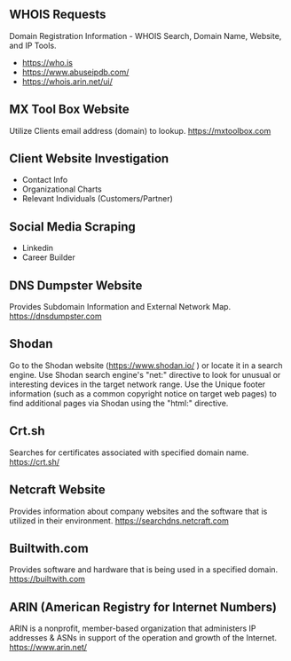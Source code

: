 ## WHOIS Requests
Domain Registration Information - WHOIS Search, Domain Name, Website, and IP Tools.

- https://who.is
- https://www.abuseipdb.com/
- https://whois.arin.net/ui/

## MX Tool Box Website 
Utilize Clients email address (domain) to lookup.
  https://mxtoolbox.com

## Client Website Investigation

- Contact Info
- Organizational Charts
- Relevant Individuals (Customers/Partner)

## Social Media Scraping
- Linkedin
- Career Builder

## DNS Dumpster Website
Provides Subdomain Information and External Network Map. 
  https://dnsdumpster.com
## Shodan
Go to the Shodan website (https://www.shodan.io/ ) or locate it in a search engine.
Use Shodan search engine's "net:" directive to look for unusual or interesting devices in the target network range.
Use the Unique footer information (such as a common copyright notice on target web pages) to find additional pages via Shodan using the "html:" directive.

## Crt.sh 
Searches for certificates associated with specified domain name.
  https://crt.sh/

## Netcraft Website 
Provides information about company websites and the software that is utilized in their environment.
  https://searchdns.netcraft.com

## Builtwith.com 
Provides software and hardware that is being used in a specified domain.
  https://builtwith.com

## ARIN (American Registry for Internet Numbers)
ARIN is a nonprofit, member-based organization that administers IP addresses & ASNs in support of the operation and growth of the Internet.
  https://www.arin.net/
